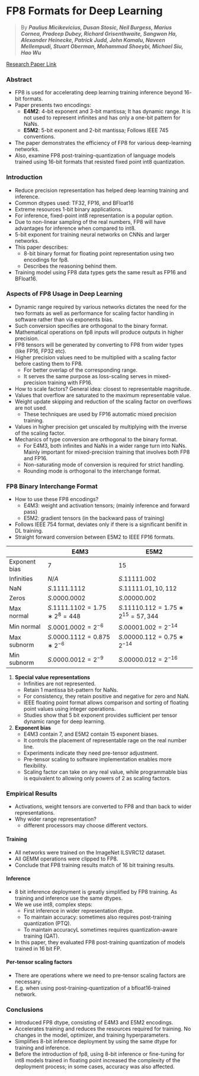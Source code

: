 # FP8 Formats for Deep Learning

> By ***Paulius Micikevicius, Dusan Stosic, Neil Burgess,
Marius Cornea, Pradeep Dubey, Richard Grisenthwaite, Sangwon Ha,
Alexander Heinecke, Patrick Judd, John Kamalu, Naveen Mellempudi,
Stuart Oberman, Mohammad Shoeybi, Michael Siu, Hao Wu***

[Research Paper Link](https://arxiv.org/abs/2209.05433)

### Abstract
- FP8 is used for accelerating deep learning training inference beyond $16$-bit formats.
- Paper presents two encodings:
    - **E4M2**: $4$-bit exponent and $3$-bit mantissa; It has dynamic range. It is not used to represent infinites and has only a one-bit pattern for NaNs.
    - **E5M2**: $5$-bit exponent and $2$-bit mantissa; Follows IEEE $745$ conventions.
- The paper demonstrates the efficiency of FP8 for various deep-learning networks.
- Also, examine FP8 post-training-quantization of language models trained using $16$-bit formats that resisted fixed point int8 quantization.

### Introduction
- Reduce precision representation has helped deep learning training and inference.
- Common dtypes used: TF32, FP16, and BFloat16
- Extreme resources $1$-bit binary applications.
- For inference, fixed-point int8 representation is a popular option.
- Due to non-linear sampling of the real numbers, FP8 will have advantages for inference when compared to int8.
- $5$-bit exponent for training neural networks on CNNs and larger networks.
- This paper describes:
    - $8$-bit binary format for floating point representation using two encodings for fp8.
    - Describes the reasoning behind them.
- Training model using FP8 data types gets the same result as FP16 and BFloat16.

### Aspects of FP8 Usage in Deep Learning
- Dynamic range required by various networks dictates the need for the two formats as well as performance for scaling factor handling in software rather than via exponents bias.
- Such conversion specifies are orthogonal to the binary format.
- Mathematical operations on fp8 inputs will produce outputs in higher precision.
- FP8 tensors will be generated by converting to FP8 from wider types (like FP16, FP32 etc).
- Higher precision values need to be multiplied with a scaling factor before casting them to FP8.
    - For better overlap of the corresponding range.
    - It serves the same purpose as loss-scaling serves in mixed-precision training with FP16.
- How to scale factors? General idea: closest to representable magnitude.
- Values that overflow are saturated to the maximum representable value.
- Weight update skipping and reduction of the scaling factor on overflows are not used.
    - These techniques are used by FP16 automatic mixed precision training.
- Values in higher precision get unscaled by multiplying with the inverse of the scaling factor.
- Mechanics of type conversion are orthogonal to the binary format.
    - For E4M3, both infinites and NaNs in a wider range turn into NaNs. Mainly important for mixed-precision training that involves both FP8 and FP16.
    - Non-saturating mode of conversion is required for strict handling.
    - Rounding mode is orthogonal to the interchange format.

### FP8 Binary Interchange Format
- How to use these FP8 encodings?
    - E4M3: weight and activation tensors; (mainly inference and forward pass)
    - E5M2: gradient tensors (in the backward pass of training)
- Follows IEEE $754$ format, deviates only if there is a significant benifit in DL training.
- Straight forward conversion between E5M2 to IEEE FP16 formats.

<div align="center">

|            | E4M3               | E5M2              |
|------------|---------------------|-------------------|
| Exponent bias | $7$                 | $15$                |
| Infinities   | $N/A$               | $S.11111.002$       |
| NaN          | $S.1111.1112$       | $S.11111.{01, 10, 11}2$ |
| Zeros        | $S.0000.0002$        | $S.00000.002$       |
| Max normal   | $S.1111.1102 = 1.75 ∗ 2^8 = 448$ | $S.11110.112 = 1.75 ∗ 2^15 = 57,344$ |
| Min normal   | $S.0001.0002 = 2^{-6}$ | $S.00001.002 = 2^{-14}$ |
| Max subnorm  | $S.0000.1112 = 0.875 ∗ 2^{-6}$ | $S.00000.112 = 0.75 ∗ 2^{-14}$ |
| Min subnorm  | $S.0000.0012 = 2^{-9}$ | $S.00000.012 = 2^{-16}$ |

</div>

1. **Special value representations**
    - Infinities are not represented.
    - Retain $1$ mantissa bit-pattern for NaNs.
    - For consistency, they retain positive and negative for zero and NaN.
    - IEEE floating point format allows comparison and sorting of floating point values using integer operations.
    - Studies show that $5$ bit exponent provides sufficient per tensor dynamic range for deep learning.
2. **Exponent bias**
    - E4M3 contain $7$, and E5M2 contain $15$ exponent biases.
    - It controls the placement of representable rage on the real number line.
    - Experiments indicate they need pre-tensor adjustment.
    - Pre-tensor scaling to software implementation enables more flexibility.
    - Scaling factor can take on any real value, while programmable bias is equivalent to allowing only powers of $2$ as scaling factors.

### Empirical Results
- Activations, weight tensors are converted to FP8 and than back to wider representations.
- Why wider range representation?
    - different processors may choose different vectors.

#### Training
- All networks were trained on the ImageNet ILSVRC12 dataset.
- All GEMM operations were clipped to FP8.
- Conclude that FP8 training results match of $16$ bit training results.

#### Inference
- $8$ bit inference deployment is greatly simplified by FP8 training. As training and inference use the same dtypes.
- We we use int8, complex steps:
    - First inference in wider representation dtype.
    - To maintain accuracy: sometimes also requires post-training quantization (PTQ).
    - To maintain accuracyL sometimes requires quantization-aware training (QAT).
- In this paper, they evaluated FP8 post-training quantization of models trained in $16$ bit FP.

#### Per-tensor scaling factors
- There are operations where we need to pre-tensor scaling factors are necessary.
- E.g. when using post-training-quantization of a bfloat16-trained network.

### Conclusions
- Introduced FP8 dtype, consisting of E4M3 and E5M2 encodings.
- Accelerates training and reduces the resources required for training. No changes in the model, optimizer, and training hyperparameters.
- Simplifies $8$-bit inference deployment by using the same dtype for training and inference.
- Before the introduction of fp8, using $8$-bit inference or fine-tuning for int8 models trained in floating point increased the complexity of the deployment process; in some cases, accuracy was also affected.
